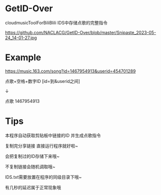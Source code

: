
# GetID-Over
cloudmusicToolForBiliBlili
IDS中存储点歌的完整指令

https://github.com/NACLACG/GetID-Over/blob/master/Snipaste_2023-05-24_14-01-27.jpg
# Example
https://music.163.com/song?id=1467954913&userid=454701289

点歌+空格+数字ID [id=到&userid之间]

↓

点歌 1467954913

# Tips
本程序自动获取剪贴板中链接的ID 并生成点歌指令

复制完分享链接 直接运行程序就好啦~

会把复制过的ID存储下来哦~

不复制链接会随机调取哦~

IDS.txt需要放置在程序的同级目录下哦~

有几秒的延迟属于正常现象哦
